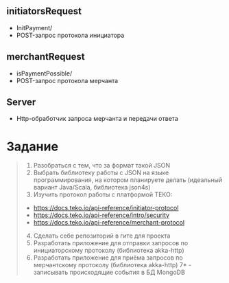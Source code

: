 ## initiatorsRequest
- InitPayment/
- POST-запрос протокола инициатора
## merchantRequest 
- isPaymentPossible/
- POST-запрос протокола мерчанта
## Server
- Http-обработчик запроса мерчанта и передачи ответа

# Задание
> 1. Разобраться с тем, что за формат такой JSON
> 2. Выбрать библиотеку работы с JSON на языке программирования, на котором планируете делать (идеальный вариант Java/Scala, библиотека json4s)
> 3. Изучить протокол работы с платформой ТЕКО:
> - https://docs.teko.io/api-reference/initiator-protocol
> - https://docs.teko.io/api-reference/intro/security
> - https://docs.teko.io/api-reference/merchant-protocol
> 4. Сделать себе репозиторий в гите для проекта
> 5. Разработать приложение для отправки запросов по инициаторскому протоколу (библиотека akka-http)
> 6. Разработать приложение для приёма запросов по мерчантскому протоколу (библиотека akka-http)
> 7* - записывать происходящие события в БД MongoDB
